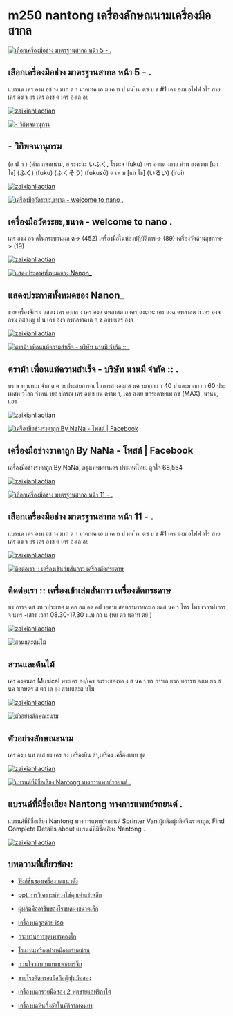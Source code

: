 # m250 nantong เครื่องลักษณนามเครื่องมือสากล
<a href="https://mnn.zoosnet.net/LR/Chatpre.aspx?id=MNN94995150&p=https://topgrinding.com/" target="_blank">![เลือกเครื่องมือช่าง มาตรฐานสากล หน้า 5 - .](https://github.com/technlg/images/blob/main/49.jpg)</a>
## เลือกเครื่องมือช่าง มาตรฐานสากล หน้า 5 - .
แบรนด เคร องม อช าง มาก ต า มาคเทค เอ ม เค ท ป มน ำม ตซ บ ช #1 เคร องม อไฟฟ าไร สาย เคร องเจ ยร เคร องข ด เคร องเล อย
<a href="https://mnn.zoosnet.net/LR/Chatpre.aspx?id=MNN94995150&p=https://topgrinding.com/" target="_blank"><img src="https://github.com/technlg/images/raw/main/chat11.jpg" alt="zaixianliaotian"/></a><a href="//whatsapp.shibangsoft.com/WhatsApp.php" ><img src="https://github.com/technlg/images/raw/main/chat11.png" alt=""></a>
<a href="https://mnn.zoosnet.net/LR/Chatpre.aspx?id=MNN94995150&p=https://topgrinding.com/" target="_blank">![ - วิกิพจนานุกรม](https://github.com/technlg/images/blob/main/27.jpg)</a>
##  - วิกิพจนานุกรม
 (อ ฟ ก ) (คำล กษณนาม, ฮ ระงะนะ いふく, โรมะจ ifuku) เคร องแต งกาย คำพ องความ [แก ไข] (ふく) (fuku) (ふくそう) (fukusō) ด เพ ม [แก ไข] (いるい) (irui)
<a href="https://mnn.zoosnet.net/LR/Chatpre.aspx?id=MNN94995150&p=https://topgrinding.com/" target="_blank"><img src="https://github.com/technlg/images/raw/main/chat11.jpg" alt="zaixianliaotian"/></a><a href="//whatsapp.shibangsoft.com/WhatsApp.php" ><img src="https://github.com/technlg/images/raw/main/chat11.png" alt=""></a>
<a href="https://mnn.zoosnet.net/LR/Chatpre.aspx?id=MNN94995150&p=https://topgrinding.com/" target="_blank">![เครื่องมือวัดระยะ,ขนาด - welcome to nano .](https://github.com/technlg/images/blob/main/56.jpg)</a>
## เครื่องมือวัดระยะ,ขนาด - welcome to nano .
เคร องม อว ดในกระบวนผล ต-> (452) เครื่องมือในห้องปฏิบัติการ-> (89) เครื่องวัดด้านสุขภาพ-> (19)
<a href="https://mnn.zoosnet.net/LR/Chatpre.aspx?id=MNN94995150&p=https://topgrinding.com/" target="_blank"><img src="https://github.com/technlg/images/raw/main/chat11.jpg" alt="zaixianliaotian"/></a><a href="//whatsapp.shibangsoft.com/WhatsApp.php" ><img src="https://github.com/technlg/images/raw/main/chat11.png" alt=""></a>
<a href="https://mnn.zoosnet.net/LR/Chatpre.aspx?id=MNN94995150&p=https://topgrinding.com/" target="_blank">![แสดงประกาศทั้งหมดของ Nanon_](https://github.com/technlg/images/blob/main/45.jpg)</a>
## แสดงประกาศทั้งหมดของ Nanon_
ขายเครื่องจักรม อสอง เคร องกล ง เคร องฉ ดพลาสต ก เคร องcnc เคร องฉ ดพลาสต ก เคร องจ กรม อสองญ ป น เคร องจ กรกลราคาถ ก ซ อขายเคร องจ 
<a href="https://mnn.zoosnet.net/LR/Chatpre.aspx?id=MNN94995150&p=https://topgrinding.com/" target="_blank"><img src="https://github.com/technlg/images/raw/main/chat11.jpg" alt="zaixianliaotian"/></a><a href="//whatsapp.shibangsoft.com/WhatsApp.php" ><img src="https://github.com/technlg/images/raw/main/chat11.png" alt=""></a>
<a href="https://mnn.zoosnet.net/LR/Chatpre.aspx?id=MNN94995150&p=https://topgrinding.com/" target="_blank">![ตราม้า เพื่อนแท้ความสำเร็จ - บริษัท นานมี จำกัด :: .](https://github.com/technlg/images/blob/main/49.jpg)</a>
## ตราม้า เพื่อนแท้ความสำเร็จ - บริษัท นานมี จำกัด :: .
บร ษ ท นานม จำก ด ด วยประสบการณ ในการส งออกส นค ามากกว า 40 ป และมากกว า 60 ประเทศท วโลก จำหน ายอ ปกรณ เคร องเข ยน ตราม า, เคร องเย บกระดาษแม กซ (MAX), นานม, แอร 
<a href="https://mnn.zoosnet.net/LR/Chatpre.aspx?id=MNN94995150&p=https://topgrinding.com/" target="_blank"><img src="https://github.com/technlg/images/raw/main/chat11.jpg" alt="zaixianliaotian"/></a><a href="//whatsapp.shibangsoft.com/WhatsApp.php" ><img src="https://github.com/technlg/images/raw/main/chat11.png" alt=""></a>
<a href="https://mnn.zoosnet.net/LR/Chatpre.aspx?id=MNN94995150&p=https://topgrinding.com/" target="_blank">![เครื่องมือช่างราคาถูก By NaNa - โพสต์ | Facebook](https://github.com/technlg/images/blob/main/63.jpg)</a>
## เครื่องมือช่างราคาถูก By NaNa - โพสต์ | Facebook
เครื่องมือช่างราคาถูก By NaNa, กรุงเทพมหานคร ประเทศไทย. ถูกใจ 68,554 
<a href="https://mnn.zoosnet.net/LR/Chatpre.aspx?id=MNN94995150&p=https://topgrinding.com/" target="_blank"><img src="https://github.com/technlg/images/raw/main/chat11.jpg" alt="zaixianliaotian"/></a><a href="//whatsapp.shibangsoft.com/WhatsApp.php" ><img src="https://github.com/technlg/images/raw/main/chat11.png" alt=""></a>
<a href="https://mnn.zoosnet.net/LR/Chatpre.aspx?id=MNN94995150&p=https://topgrinding.com/" target="_blank">![เลือกเครื่องมือช่าง มาตรฐานสากล หน้า 11 - .](https://github.com/technlg/images/blob/main/19.jpg)</a>
## เลือกเครื่องมือช่าง มาตรฐานสากล หน้า 11 - .
แบรนด เคร องม อช าง มาก ต า มาคเทค เอ ม เค ท ป มน ำม ตซ บ ช #1 เคร องม อไฟฟ าไร สาย เคร องเจ ยร เคร องข ด เคร องเล อย
<a href="https://mnn.zoosnet.net/LR/Chatpre.aspx?id=MNN94995150&p=https://topgrinding.com/" target="_blank"><img src="https://github.com/technlg/images/raw/main/chat11.jpg" alt="zaixianliaotian"/></a><a href="//whatsapp.shibangsoft.com/WhatsApp.php" ><img src="https://github.com/technlg/images/raw/main/chat11.png" alt=""></a>
<a href="https://mnn.zoosnet.net/LR/Chatpre.aspx?id=MNN94995150&p=https://topgrinding.com/" target="_blank">![ติดต่อเรา :: เครื่องเข้าเล่มสันกาว เครื่องตัดกระดาษ ](https://github.com/technlg/images/blob/main/29.jpg)</a>
## ติดต่อเรา :: เครื่องเข้าเล่มสันกาว เครื่องตัดกระดาษ 
บร การจ ดส งท วประเทศ ม อถ อต ดต อฝ ายขาย สอบถามรายละเอ ยดส นค า โทร โทร เวลาทำการ จ นทร -เสาร เวลา 08.30-17.30 น.ท กว น (หย ดว นอาท ตย )
<a href="https://mnn.zoosnet.net/LR/Chatpre.aspx?id=MNN94995150&p=https://topgrinding.com/" target="_blank"><img src="https://github.com/technlg/images/raw/main/chat11.jpg" alt="zaixianliaotian"/></a><a href="//whatsapp.shibangsoft.com/WhatsApp.php" ><img src="https://github.com/technlg/images/raw/main/chat11.png" alt=""></a>
<a href="https://mnn.zoosnet.net/LR/Chatpre.aspx?id=MNN94995150&p=https://topgrinding.com/" target="_blank">![สวนและต้นไม้](https://github.com/technlg/images/blob/main/41.jpg)</a>
## สวนและต้นไม้
เคร องดนตร Musical พระเคร อง/เคร องรางของขล ง ส นค า บร การเก ยวก บการท องเท ยว ส นค าเกษตร ส ตว เล ยง สวนและต นไม
<a href="https://mnn.zoosnet.net/LR/Chatpre.aspx?id=MNN94995150&p=https://topgrinding.com/" target="_blank"><img src="https://github.com/technlg/images/raw/main/chat11.jpg" alt="zaixianliaotian"/></a><a href="//whatsapp.shibangsoft.com/WhatsApp.php" ><img src="https://github.com/technlg/images/raw/main/chat11.png" alt=""></a>
<a href="https://mnn.zoosnet.net/LR/Chatpre.aspx?id=MNN94995150&p=https://topgrinding.com/" target="_blank">![ตัวอย่างลักษณะนาม](https://github.com/technlg/images/blob/main/2.jpg)</a>
## ตัวอย่างลักษณะนาม
เคร องบ นท กเส ยง เคร อง เครื่องบิน ลำ,เครื่อง เครื่องแบบ ชุด
<a href="https://mnn.zoosnet.net/LR/Chatpre.aspx?id=MNN94995150&p=https://topgrinding.com/" target="_blank"><img src="https://github.com/technlg/images/raw/main/chat11.jpg" alt="zaixianliaotian"/></a><a href="//whatsapp.shibangsoft.com/WhatsApp.php" ><img src="https://github.com/technlg/images/raw/main/chat11.png" alt=""></a>
<a href="https://mnn.zoosnet.net/LR/Chatpre.aspx?id=MNN94995150&p=https://topgrinding.com/" target="_blank">![แบรนด์ที่มีชื่อเสียง Nantong ทางการแพทย์รถยนต์ .](https://github.com/technlg/images/blob/main/23.jpg)</a>
## แบรนด์ที่มีชื่อเสียง Nantong ทางการแพทย์รถยนต์ .
แบรนด์ที่มีชื่อเสียง Nantong ทางการแพทย์รถยนต์ Sprinter Van ผู้ผลิตผู้ผลิตจีนราคาถูก, Find Complete Details about แบรนด์ที่มีชื่อเสียง Nantong .
<a href="https://mnn.zoosnet.net/LR/Chatpre.aspx?id=MNN94995150&p=https://topgrinding.com/" target="_blank"><img src="https://github.com/technlg/images/raw/main/chat11.jpg" alt="zaixianliaotian"/></a><a href="//whatsapp.shibangsoft.com/WhatsApp.php" ><img src="https://github.com/technlg/images/raw/main/chat11.png" alt=""></a>
## บทความที่เกี่ยวข้อง:
* [ฟังก์ชั่นของเครื่องบดแนวตั้ง](%E0%B8%9F%E0%B8%B1%E0%B8%87%E0%B8%81%E0%B9%8C%E0%B8%8A%E0%B8%B1%E0%B9%88%E0%B8%99%E0%B8%82%E0%B8%AD%E0%B8%87%E0%B9%80%E0%B8%84%E0%B8%A3%E0%B8%B7%E0%B9%88%E0%B8%AD%E0%B8%87%E0%B8%9A%E0%B8%94%E0%B9%81%E0%B8%99%E0%B8%A7%E0%B8%95%E0%B8%B1%E0%B9%89%E0%B8%87.md)
* [ppt การวิเคราะห์ห่วงโซ่คุณค่าแร่เหล็ก](ppt%20%E0%B8%81%E0%B8%B2%E0%B8%A3%E0%B8%A7%E0%B8%B4%E0%B9%80%E0%B8%84%E0%B8%A3%E0%B8%B2%E0%B8%B0%E0%B8%AB%E0%B9%8C%E0%B8%AB%E0%B9%88%E0%B8%A7%E0%B8%87%E0%B9%82%E0%B8%8B%E0%B9%88%E0%B8%84%E0%B8%B8%E0%B8%93%E0%B8%84%E0%B9%88%E0%B8%B2%E0%B9%81%E0%B8%A3%E0%B9%88%E0%B9%80%E0%B8%AB%E0%B8%A5%E0%B9%87%E0%B8%81.md)
* [ผู้ผลิตมืออาชีพของโรงบดผงขนาดเล็ก](%E0%B8%9C%E0%B8%B9%E0%B9%89%E0%B8%9C%E0%B8%A5%E0%B8%B4%E0%B8%95%E0%B8%A1%E0%B8%B7%E0%B8%AD%E0%B8%AD%E0%B8%B2%E0%B8%8A%E0%B8%B5%E0%B8%9E%E0%B8%82%E0%B8%AD%E0%B8%87%E0%B9%82%E0%B8%A3%E0%B8%87%E0%B8%9A%E0%B8%94%E0%B8%9C%E0%B8%87%E0%B8%82%E0%B8%99%E0%B8%B2%E0%B8%94%E0%B9%80%E0%B8%A5%E0%B9%87%E0%B8%81.md)
* [เครื่องบดลูกด้วย iso](%E0%B9%80%E0%B8%84%E0%B8%A3%E0%B8%B7%E0%B9%88%E0%B8%AD%E0%B8%87%E0%B8%9A%E0%B8%94%E0%B8%A5%E0%B8%B9%E0%B8%81%E0%B8%94%E0%B9%89%E0%B8%A7%E0%B8%A2%20iso.md)
* [กระบวนการขุดเพชรคองโก](%E0%B8%81%E0%B8%A3%E0%B8%B0%E0%B8%9A%E0%B8%A7%E0%B8%99%E0%B8%81%E0%B8%B2%E0%B8%A3%E0%B8%82%E0%B8%B8%E0%B8%94%E0%B9%80%E0%B8%9E%E0%B8%8A%E0%B8%A3%E0%B8%84%E0%B8%AD%E0%B8%87%E0%B9%82%E0%B8%81.md)
* [โรงงานเครื่องทำเหมืองแร่บดม้วน](%E0%B9%82%E0%B8%A3%E0%B8%87%E0%B8%87%E0%B8%B2%E0%B8%99%E0%B9%80%E0%B8%84%E0%B8%A3%E0%B8%B7%E0%B9%88%E0%B8%AD%E0%B8%87%E0%B8%97%E0%B8%B3%E0%B9%80%E0%B8%AB%E0%B8%A1%E0%B8%B7%E0%B8%AD%E0%B8%87%E0%B9%81%E0%B8%A3%E0%B9%88%E0%B8%9A%E0%B8%94%E0%B8%A1%E0%B9%89%E0%B8%A7%E0%B8%99.md)
* [กวนโจวแบบพกพาเพชรแร่จิ๊ก](%E0%B8%81%E0%B8%A7%E0%B8%99%E0%B9%82%E0%B8%88%E0%B8%A7%E0%B9%81%E0%B8%9A%E0%B8%9A%E0%B8%9E%E0%B8%81%E0%B8%9E%E0%B8%B2%E0%B9%80%E0%B8%9E%E0%B8%8A%E0%B8%A3%E0%B9%81%E0%B8%A3%E0%B9%88%E0%B8%88%E0%B8%B4%E0%B9%8A%E0%B8%81.md)
* [ขายโรงคัดกรองมือถือญี่ปุ่นมือสอง](%E0%B8%82%E0%B8%B2%E0%B8%A2%E0%B9%82%E0%B8%A3%E0%B8%87%E0%B8%84%E0%B8%B1%E0%B8%94%E0%B8%81%E0%B8%A3%E0%B8%AD%E0%B8%87%E0%B8%A1%E0%B8%B7%E0%B8%AD%E0%B8%96%E0%B8%B7%E0%B8%AD%E0%B8%8D%E0%B8%B5%E0%B9%88%E0%B8%9B%E0%B8%B8%E0%B9%88%E0%B8%99%E0%B8%A1%E0%B8%B7%E0%B8%AD%E0%B8%AA%E0%B8%AD%E0%B8%87.md)
* [เครื่องบดกรวยมือสอง 2 ฟุตขายแอฟริกาใต้](%E0%B9%80%E0%B8%84%E0%B8%A3%E0%B8%B7%E0%B9%88%E0%B8%AD%E0%B8%87%E0%B8%9A%E0%B8%94%E0%B8%81%E0%B8%A3%E0%B8%A7%E0%B8%A2%E0%B8%A1%E0%B8%B7%E0%B8%AD%E0%B8%AA%E0%B8%AD%E0%B8%87%202%20%E0%B8%9F%E0%B8%B8%E0%B8%95%E0%B8%82%E0%B8%B2%E0%B8%A2%E0%B9%81%E0%B8%AD%E0%B8%9F%E0%B8%A3%E0%B8%B4%E0%B8%81%E0%B8%B2%E0%B9%83%E0%B8%95%E0%B9%89.md)
* [เครื่องบดหินกึ่งอัตโนมัติจากเคนยา](%E0%B9%80%E0%B8%84%E0%B8%A3%E0%B8%B7%E0%B9%88%E0%B8%AD%E0%B8%87%E0%B8%9A%E0%B8%94%E0%B8%AB%E0%B8%B4%E0%B8%99%E0%B8%81%E0%B8%B6%E0%B9%88%E0%B8%87%E0%B8%AD%E0%B8%B1%E0%B8%95%E0%B9%82%E0%B8%99%E0%B8%A1%E0%B8%B1%E0%B8%95%E0%B8%B4%E0%B8%88%E0%B8%B2%E0%B8%81%E0%B9%80%E0%B8%84%E0%B8%99%E0%B8%A2%E0%B8%B2.md)
